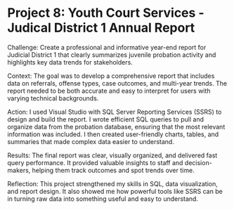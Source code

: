 # Project 8: Youth Court Services -Judical District 1 Annual Report
Challenge: Create a professional and informative year-end report for Judicial District 1 that clearly summarizes juvenile probation activity and highlights key data trends for stakeholders.

Context: The goal was to develop a comprehensive report that includes data on referrals, offense types, case outcomes, and multi-year trends. The report needed to be both accurate and easy to interpret for users with varying technical backgrounds.

Action: I used Visual Studio with SQL Server Reporting Services (SSRS) to design and build the report. I wrote efficient SQL queries to pull and organize data from the probation database, ensuring that the most relevant information was included. I then created user-friendly charts, tables, and summaries that made complex data easier to understand.

Results: The final report was clear, visually organized, and delivered fast query performance. It provided valuable insights to staff and decision-makers, helping them track outcomes and spot trends over time.

Reflection: This project strengthened my skills in SQL, data visualization, and report design. It also showed me how powerful tools like SSRS can be in turning raw data into something useful and easy to understand.
